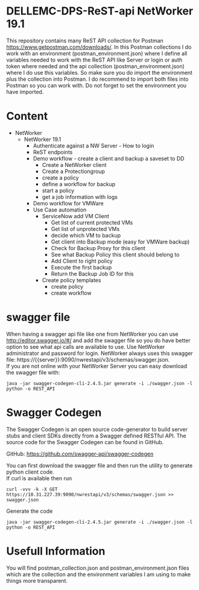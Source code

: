 # DELLEMC-DPS-ReST-api NetWorker 19.1

This repository contains many ReST API collection for Postman https://www.getpostman.com/downloads/.
In this Postman collections I do work with an environment (postman_environment.json) where I define all variables needed to work with the ReST API like Server or login or auth token where needed and the api collection (postman_environment.json) where I do use this variables. So make sure you do import the environment plus the collection into Postman. I do recommend to import both files into Postman so you can work with. Do not forget to set the environment you have imported.

# Content
* NetWorker  
  * NetWorker 19.1
    * Authenticate against a NW Server - How to login
    * ReST endpoints  
    * Demo workflow - create a client and backup a saveset to DD
      * Create a NetWorker client  
      * Create a Protectiongroup  
      * create a policy  
      * define a workflow for backup  
      * start a policy  
      * get a job information with logs  
    * Demo workflow for VMWare
    * Use Case automation
        * ServiceNow add VM Client
            * Get list of current protected VMs
            * Get list of unprotected VMs
            * decide which VM to backup
            * Get client into Backup mode (easy for VMWare backup)
            * Check for Backup Proxy for this client
            * See what Backup Policy this client should belong to
            * Add Client to right policy
            * Execute the first backup
            * Return the Backup Job ID for this
        * Create policy templates
            * create policy
            * create workflow

# swagger file
When having a swagger api file like one from NetWorker you can use http://editor.swagger.io/#/ and add the swagger file so you do have better option to see what api calls are available to use. Use NetWorker administrator and password for login.
NetWorker always uses this swagger file: https://{{server}}:9090/nwrestapi/v3/schemas/swagger.json.  
If you are not online with your NetWorker Server you can easy download the swagger file with:  
```
java -jar swagger-codegen-cli-2.4.5.jar generate -i ./swagger.json -l python -o REST_API
```

# Swagger Codegen  
The Swagger Codegen is an open source code-generator to build server stubs and client SDKs directly from a Swagger defined RESTful API. The source code for the Swagger Codegen can be found in GitHub.

GitHub: https://github.com/swagger-api/swagger-codegen

You can first download the swagger file and then run the utility to generate python client code.   
If curl is available then run  
```
curl -vvv -k -X GET https://10.31.227.39:9090/nwrestapi/v3/schemas/swagger.json >> swagger.json
```
Generate the code
```
java -jar swagger-codegen-cli-2.4.5.jar generate -i ./swagger.json -l python -o REST_API
```
# Usefull Information  
You will find postman_collection.json and postman_environment.json files which are the collection and the environment variables I am using to make things more transparent.
